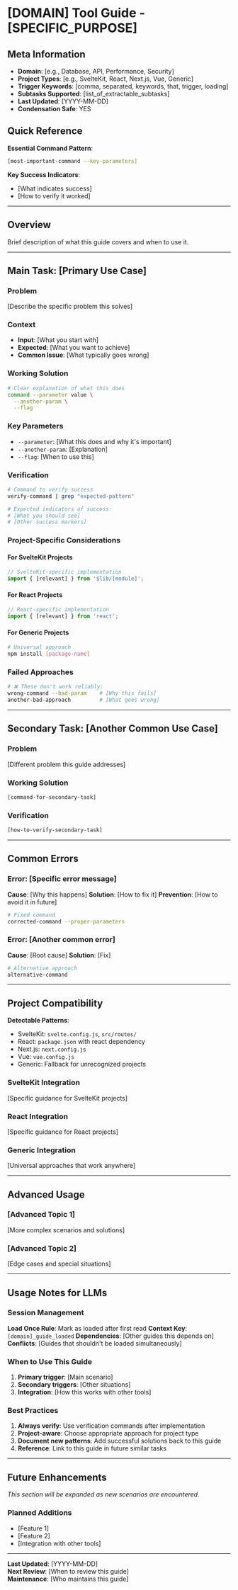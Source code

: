 # [DOMAIN] Tool Guide - [SPECIFIC_PURPOSE]

<!-- CONDENSATION_SAFE_START -->

## Meta Information

- **Domain**: [e.g., Database, API, Performance, Security]
- **Project Types**: [e.g., SvelteKit, React, Next.js, Vue, Generic]
- **Trigger Keywords**: [comma, separated, keywords, that, trigger, loading]
- **Subtasks Supported**: [list_of_extractable_subtasks]
- **Last Updated**: [YYYY-MM-DD]
- **Condensation Safe**: YES
<!-- CONDENSATION_SAFE_END -->

## Quick Reference

<!-- CRITICAL_PRESERVE_START -->

**Essential Command Pattern**:

```bash
[most-important-command --key-parameters]
```

**Key Success Indicators**:

- [What indicates success]
- [How to verify it worked]
<!-- CRITICAL_PRESERVE_END -->

---

## Overview

Brief description of what this guide covers and when to use it.

---

<!-- SUBTASK_START: main_task_identifier -->

## Main Task: [Primary Use Case]

### Problem

[Describe the specific problem this solves]

### Context

- **Input**: [What you start with]
- **Expected**: [What you want to achieve]
- **Common Issue**: [What typically goes wrong]

### Working Solution

```bash
# Clear explanation of what this does
command --parameter value \
  --another-param \
  --flag
```

### Key Parameters

- `--parameter`: [What this does and why it's important]
- `--another-param`: [Explanation]
- `--flag`: [When to use this]

### Verification

```bash
# Command to verify success
verify-command | grep "expected-pattern"

# Expected indicators of success:
# [What you should see]
# [Other success markers]
```

### Project-Specific Considerations

#### For SvelteKit Projects

```typescript
// SvelteKit-specific implementation
import { [relevant] } from '$lib/[module]';
```

#### For React Projects

```typescript
// React-specific implementation
import { [relevant] } from 'react';
```

#### For Generic Projects

```bash
# Universal approach
npm install [package-name]
```

### Failed Approaches

```bash
# ❌ These don't work reliably:
wrong-command --bad-param    # [Why this fails]
another-bad-approach         # [What goes wrong]
```

<!-- SUBTASK_END: main_task_identifier -->

---

<!-- SUBTASK_START: secondary_task_identifier -->

## Secondary Task: [Another Common Use Case]

### Problem

[Different problem this guide addresses]

### Working Solution

```bash
[command-for-secondary-task]
```

### Verification

```bash
[how-to-verify-secondary-task]
```

<!-- SUBTASK_END: secondary_task_identifier -->

---

## Common Errors

### Error: [Specific error message]

**Cause**: [Why this happens]
**Solution**: [How to fix it]
**Prevention**: [How to avoid it in future]

```bash
# Fixed command
corrected-command --proper-parameters
```

### Error: [Another common error]

**Cause**: [Root cause]
**Solution**: [Fix]

```bash
# Alternative approach
alternative-command
```

---

## Project Compatibility

<!-- PROJECT_DETECTION_START -->

**Detectable Patterns**:

- SvelteKit: `svelte.config.js`, `src/routes/`
- React: `package.json` with react dependency
- Next.js: `next.config.js`
- Vue: `vue.config.js`
- Generic: Fallback for unrecognized projects
<!-- PROJECT_DETECTION_END -->

### SvelteKit Integration

[Specific guidance for SvelteKit projects]

### React Integration

[Specific guidance for React projects]

### Generic Integration

[Universal approaches that work anywhere]

---

## Advanced Usage

### [Advanced Topic 1]

[More complex scenarios and solutions]

### [Advanced Topic 2]

[Edge cases and special situations]

---

## Usage Notes for LLMs

### Session Management

**Load Once Rule**: Mark as loaded after first read
**Context Key**: `[domain]_guide_loaded`
**Dependencies**: [Other guides this depends on]
**Conflicts**: [Guides that shouldn't be loaded simultaneously]

### When to Use This Guide

1. **Primary trigger**: [Main scenario]
2. **Secondary triggers**: [Other situations]
3. **Integration**: [How this works with other tools]

### Best Practices

1. **Always verify**: Use verification commands after implementation
2. **Project-aware**: Choose appropriate approach for project type
3. **Document new patterns**: Add successful solutions back to this guide
4. **Reference**: Link to this guide in future similar tasks

---

## Future Enhancements

_This section will be expanded as new scenarios are encountered._

### Planned Additions

- [Feature 1]
- [Feature 2]
- [Integration with other tools]

---

**Last Updated**: [YYYY-MM-DD]  
**Next Review**: [When to review this guide]  
**Maintenance**: [Who maintains this guide]
